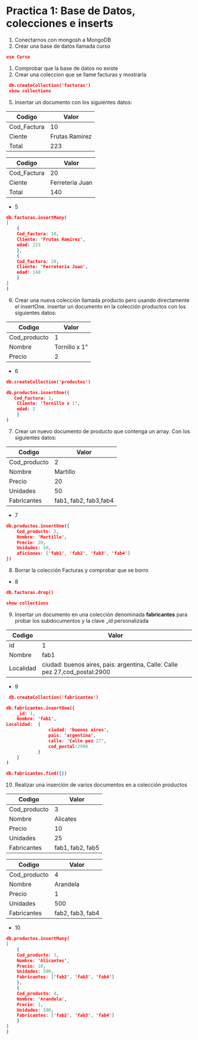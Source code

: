 # Practica 1: Base de Datos, colecciones e inserts

1. Conectarnos con mongosh a MongoDB
1. Crear una base de datos llamada curso
```json
use Curso
```
1. Comprobar que la base de datos no existe
1. Crear una coleccion que se llame facturas y mostrarla

``` json
 db.createCollection('facturas')
 show collections
```

5. Insertar un documento con los siguientes datos:

| Codigo   | Valor   |
|-------------|-------------|
| Cod_Factura | 10 |
| Ciente | Frutas Ramirez |
| Total | 223 |

| Codigo   | Valor   |
|-------------|-------------|
| Cod_Factura | 20 |
| Ciente | Ferreteria Juan |
| Total | 140 |

- 5
```json
db.facturas.insertMany(
[
    {
    Cod_Factura: 10,
    Cliente: 'Frutas Ramirez',
    edad: 223
    },
    {
    Cod_Factura: 20,
    Cliente: 'Ferreteria Juan',
    edad: 140
    }
]
)
```

6. Crear una nueva colección llamada producto pero usando directamente el insertOne.
   insertar un documento en la colección productos con los siguientes datos:

| Codigo   | Valor   |
|-------------|-------------|
| Cod_producto | 1 |
| Nombre | Tornillo x 1" |
| Precio | 2 |

- 6
```json
db.createCollection('productos')

db.productos.insertOne({
   Cod_Factura: 1,
    Cliente: 'Tornillo x 1',
    edad: 2
    }
)
```

7. Crear un nuevo documento de producto que contenga un array. Con los siguientes datos:

| Codigo   | Valor   |
|-------------|-------------|
| Cod_producto | 2 |
| Nombre | Martillo |
| Precio | 20 |
| Unidades | 50 |
| Fabricantes | fab1, fab2, fab3,fab4 |

- 7
```json
db.productos.insertOne({
    Cod_producto: 2,
    Nombre: 'Martillo',
    Precio: 20,
    Unidades: 50,
    aficiones: ['fab1', 'fab2', 'fab3', 'fab4']
})
```

8. Borrar la colección Facturas y comprobar que se borro
- 8
```json
db.facturas.drop()

show collections
```

9. Insertar un documento en una colección denominada **fabricantes**
   para probar los subdocumentos y la clave _id personalizada

| Codigo   | Valor   |
|-------------|-------------|
| id | 1 |
| Nombre | fab1 |
| Localidad | ciudad: buenos aires, pais: argentina, Calle: Calle pez 27,cod_postal:2900 |
- 9
```json
 db.createCollection('fabricantes')

db.fabricantes.insertOne({
    _id: 1,
    Nombre: 'fab1',
Localidad:  {
                ciudad: 'buenos aires',
                pais: 'argentina',
                calle: 'Calle pez 27',
                cod_postal:2900
            }
    }
)

db.fabricantes.find({})

```



10. Realizar una inserción de varios documentos en a colección
    productos

| Codigo   | Valor   |
|-------------|-------------|
| Cod_producto | 3 |
| Nombre | Alicates |
| Precio | 10 |
| Unidades | 25 |
| Fabricantes | fab1, fab2, fab5 |

| Codigo   | Valor   |
|-------------|-------------|
| Cod_producto | 4 |
| Nombre | Arandela |
| Precio | 1 |
| Unidades | 500 |
| Fabricantes | fab2, fab3, fab4 |

- 10

```json
db.productos.insertMany(
[
    {
    Cod_producto: 3,
    Nombre: 'Alicantes',
    Precio: 10,
    Unidades: 500,
    Fabricantes: ['fab2', 'fab3', 'fab4']
    },
    {
    Cod_producto: 4,
    Nombre: 'Arandela',
    Precio: 1,
    Unidades: 500,
    Fabricantes: ['fab2', 'fab3', 'fab4']
    }
]
)
```